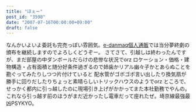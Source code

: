 ```yaml
---
title: "ほぇー"
post_id: "3598"
date: "2007-07-16T00:00:00+09:00"
draft: false
---
```



なんかいよいよ委託も完売っぽい雰囲気。[e-danmaq個人通販](http://e.danmaq.com/)では当分夢終劇の頒布を継続しますのでよろしくどうぞー。 さてさて、引越しは終わったんですが、まだ部屋の中ダンボールだらけの悲惨な状況でorz ロケーション・価格・建物構造・占有面積と随分好条件過ぎるので姉歯かリアル幽々子かとあらぬことを勘ぐってみたりしつつ片付けていると 配水管がゴボゴボ言い出したり換気扇が勝手に回りだしたりちょっと素晴らしいトリックハウスのようでorz ところで、せっかく都内に引っ越したのに現場引き上げがかかってまた本社勤務でやんの。これなら引っ越す前のほうがまだ近かったし電車だって座れたぜ。埼京線最強最凶PSYKYO。
